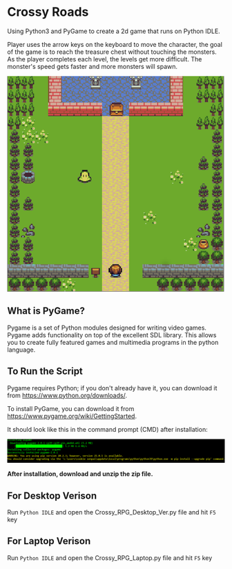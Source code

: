 # Crossy Roads
Using Python3 and PyGame to create a 2d game that runs on Python IDLE.

Player uses the arrow keys on the keyboard to move the character, the goal of the game is to reach the treasure chest without touching the monsters. As the player completes each level, the levels get more difficult. The monster's speed gets faster and more monsters will spawn.

![Gameplay Picture](https://github.com/twlai251/CrossyRoads_PyGame/blob/master/Crossy_Gameplay.PNG)

## What is PyGame?

Pygame is a set of Python modules designed for writing video games. Pygame adds functionality on top of the excellent SDL library. This allows you to create fully featured games and multimedia programs in the python language.



## To Run the Script

Pygame requires Python; if you don't already have it, you can download it from https://www.python.org/downloads/.

To install PyGame, you can download it from https://www.pygame.org/wiki/GettingStarted.

It should look like this in the command prompt (CMD) after installation:

![alt text](https://github.com/twlai251/CrossyRoads_PyGame/blob/master/PyGameInstall.PNG)
 
 
 **After installation, download and unzip the zip file.**

 
## For Desktop Verison 
Run `Python IDLE` and open the Crossy_RPG_Desktop_Ver.py file and hit `F5` key


## For Laptop Verison 
Run `Python IDLE` and open the Crossy_RPG_Laptop.py file and hit `F5` key


